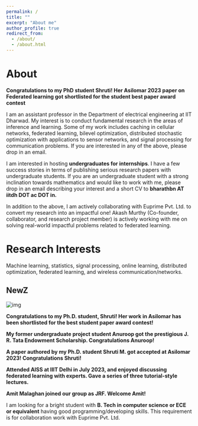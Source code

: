 ```yaml
---
permalink: /
title: ""
excerpt: "About me"
author_profile: true
redirect_from: 
  - /about/
  - /about.html
---
```


# About 

**Congratulations to my PhD student Shruti! Her Asilomar 2023 paper on Federated learning got shortlisted for the student best paper award contest**

I am an assistant professor in the Department of electrical engineering at IIT Dharwad. My interest is to conduct fundamental research in the areas of inference and learning. Some of my work includes caching in cellular networks, federated learning, bilevel optimization, distributed stochastic optimization with applications to sensor networks, and signal processing for communication problems. If you are interested in any of the above, please drop in an email.

I am interested in hosting **undergraduates for internships**. I have a few success stories in terms of publishing serious research papers with undergraduate students. If you are an undergraduate student with a strong inclination towards mathematics and would like to work with me, please drop in an email describing your interest and a short CV to **bharathbn AT iitdh DOT ac DOT in.** 

In addition to the above, I am actively collaborating with Euprime Pvt. Ltd. to convert my research into an impactful one! Akash Murthy (Co-founder, collaborator, and research project member) is actively working with me on solving real-world impactful problems related to federated learning.

# Research Interests

Machine learning, statistics, signal processing, online learning, distributed optimization, federated learning, and wireless communication/networks.


## NewZ

![img](https://bnbharath.files.wordpress.com/2020/06/img_1282.jpg?w=200)

**Congratulations to my Ph.D. student, Shruti! Her work in Asilomar has been shortlisted for the best student paper award contest!** 

**My former undergraduate project student Anuroop got the prestigious J. R. Tata Endowment Scholarship. Congratulations Anuroop!**

**A paper authored by my Ph.D. student Shruti M. got accepted at Asilomar 2023! Congratulations Shruti!**

**Attended AISS at IIIT Delhi in July 2023, and enjoyed discussing federated learning with experts. Gave a series of three tutorial-style lectures.**

**Amit Malaghan joined our group as JRF. Welcome Amit!**






I am looking for a bright student with **B. Tech in computer science or ECE or equivalent** having good programming/developing skills. This requirement is for collaboration work with Euprime Pvt. Ltd.
